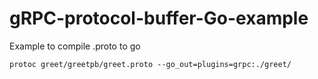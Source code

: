 # gRPC-protocol-buffer-Go-example

Example to compile .proto to go
```
protoc greet/greetpb/greet.proto --go_out=plugins=grpc:./greet/
```
